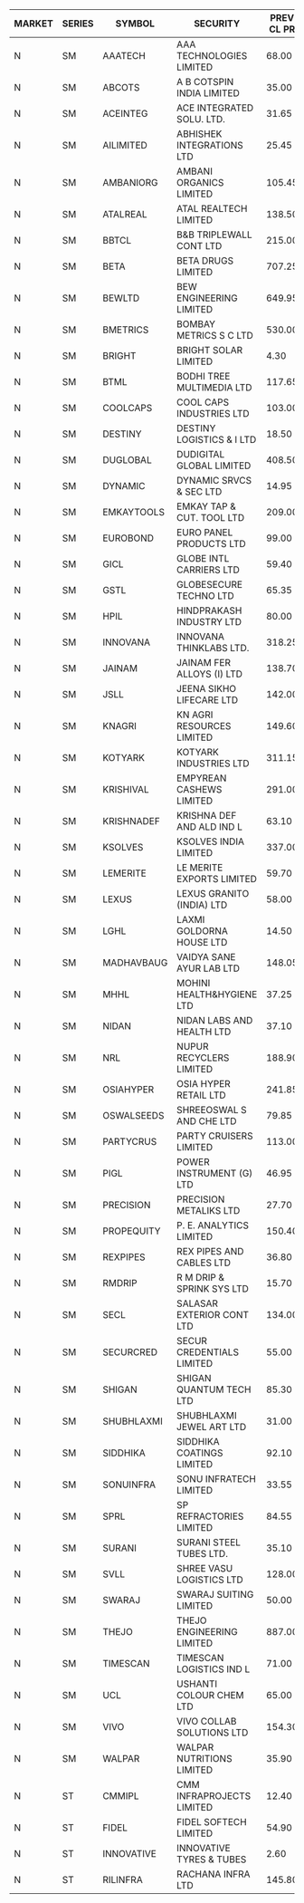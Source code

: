 


| MARKET | SERIES | SYMBOL | SECURITY | PREV CL PR | OPEN PRICE | HIGH PRICE | LOW PRICE | CLOSE PRICE | NET TRDVAL | NET TRDQTY | CORP IND | HI 52 WK | LO 52 WK |
| ----- | ----- | ----- | ----- | ----- | ----- | ----- | ----- | ----- | ----- | ----- | ----- | ----- | ----- |
| N | SM | AAATECH | AAA TECHNOLOGIES LIMITED | 68.00 | 67.00 | 67.00 | 67.00 | 67.00 | 603000.00 | 9000 |  | 78.00 | 44.00 |
| N | SM | ABCOTS | A B COTSPIN INDIA LIMITED | 35.00 | 36.50 | 36.50 | 36.50 | 36.50 | 146000.00 | 4000 |  | 61.35 | 34.15 |
| N | SM | ACEINTEG | ACE INTEGRATED SOLU. LTD. | 31.65 | 30.15 | 30.15 | 30.15 | 30.15 | 271350.00 | 9000 |  | 31.65 | 14.45 |
| N | SM | AILIMITED | ABHISHEK INTEGRATIONS LTD | 25.45 | 24.20 | 24.20 | 24.20 | 24.20 | 72600.00 | 3000 |  | 38.60 | 19.00 |
| N | SM | AMBANIORG | AMBANI ORGANICS LIMITED | 105.45 | 105.45 | 105.45 | 105.45 | 105.45 | 5483400.00 | 52000 |  | 111.00 | 53.85 |
| N | SM | ATALREAL | ATAL REALTECH LIMITED | 138.50 | 136.95 | 137.00 | 134.00 | 136.75 | 2843920.00 | 20800 |  | 188.40 | 39.00 |
| N | SM | BBTCL | B&B TRIPLEWALL CONT LTD | 215.00 | 211.00 | 211.00 | 210.05 | 210.05 | 421050.00 | 2000 |  | 307.00 | 73.00 |
| N | SM | BETA | BETA DRUGS LIMITED | 707.25 | 748.00 | 748.00 | 610.00 | 662.65 | 12598150.00 | 18800 |  | 1024.40 | 284.10 |
| N | SM | BEWLTD | BEW ENGINEERING LIMITED | 649.95 | 650.00 | 655.00 | 631.15 | 631.15 | 967587.50 | 1500 |  | 1187.20 | 228.15 |
| N | SM | BMETRICS | BOMBAY METRICS S C LTD | 530.00 | 504.20 | 504.20 | 503.50 | 503.75 | 6044340.00 | 12000 |  | 587.05 | 117.90 |
| N | SM | BRIGHT | BRIGHT SOLAR LIMITED | 4.30 | 4.30 | 4.30 | 3.90 | 4.10 | 391050.00 | 96000 |  | 10.55 | 3.90 |
| N | SM | BTML | BODHI TREE MULTIMEDIA LTD | 117.65 | 111.80 | 111.80 | 111.80 | 111.80 | 134160.00 | 1200 |  | 174.00 | 65.00 |
| N | SM | COOLCAPS | COOL CAPS INDUSTRIES LTD | 103.00 | 102.00 | 104.50 | 102.00 | 104.20 | 1240350.00 | 12000 |  | 113.70 | 41.50 |
| N | SM | DESTINY | DESTINY LOGISTICS & I LTD | 18.50 | 17.60 | 19.30 | 17.60 | 17.65 | 645000.00 | 36000 |  | 20.85 | 8.05 |
| N | SM | DUGLOBAL | DUDIGITAL GLOBAL LIMITED | 408.50 | 428.90 | 428.90 | 421.00 | 421.00 | 1703800.00 | 4000 |  | 489.00 | 95.00 |
| N | SM | DYNAMIC | DYNAMIC SRVCS & SEC LTD | 14.95 | 14.00 | 14.05 | 13.50 | 13.50 | 248200.00 | 18000 |  | 57.70 | 13.00 |
| N | SM | EMKAYTOOLS | EMKAY TAP & CUT. TOOL LTD | 209.00 | 219.45 | 219.45 | 202.50 | 203.00 | 1418460.00 | 6600 |  | 306.00 | 109.00 |
| N | SM | EUROBOND | EURO PANEL PRODUCTS LTD | 99.00 | 98.00 | 98.70 | 92.50 | 93.70 | 2865000.00 | 30000 |  | 147.65 | 72.05 |
| N | SM | GICL | GLOBE INTL CARRIERS LTD | 59.40 | 62.30 | 62.30 | 59.10 | 62.30 | 5933625.00 | 97500 |  | 62.30 | 17.15 |
| N | SM | GSTL | GLOBESECURE TECHNO LTD | 65.35 | 68.50 | 71.85 | 68.50 | 71.80 | 7948000.00 | 112000 |  | 71.85 | 55.00 |
| N | SM | HPIL | HINDPRAKASH INDUSTRY LTD | 80.00 | 76.10 | 76.10 | 76.00 | 76.00 | 912300.00 | 12000 |  | 93.90 | 45.40 |
| N | SM | INNOVANA | INNOVANA THINKLABS LTD. | 318.25 | 302.35 | 302.35 | 302.35 | 302.35 | 302350.00 | 1000 |  | 478.00 | 119.25 |
| N | SM | JAINAM | JAINAM FER ALLOYS (I) LTD | 138.70 | 132.05 | 132.05 | 131.80 | 131.80 | 1055400.00 | 8000 |  | 218.60 | 69.70 |
| N | SM | JSLL | JEENA SIKHO LIFECARE LTD | 142.00 | 133.50 | 140.00 | 133.50 | 140.00 | 1768000.00 | 13000 |  | 182.50 | 133.50 |
| N | SM | KNAGRI | KN AGRI RESOURCES LIMITED | 149.60 | 149.60 | 149.60 | 139.00 | 140.35 | 5256640.00 | 36800 |  | 261.00 | 139.00 |
| N | SM | KOTYARK | KOTYARK INDUSTRIES LTD | 311.15 | 287.50 | 290.00 | 280.05 | 287.30 | 4202560.00 | 14800 |  | 402.00 | 67.90 |
| N | SM | KRISHIVAL | EMPYREAN CASHEWS LIMITED | 291.00 | 291.00 | 294.00 | 290.00 | 294.00 | 5261850.00 | 18000 |  | 321.65 | 68.00 |
| N | SM | KRISHNADEF | KRISHNA DEF AND ALD IND L | 63.10 | 60.00 | 62.50 | 59.95 | 59.95 | 1987500.00 | 33000 |  | 118.35 | 59.95 |
| N | SM | KSOLVES | KSOLVES INDIA LIMITED | 337.00 | 337.00 | 340.00 | 320.10 | 325.00 | 4060700.00 | 12400 |  | 753.40 | 292.60 |
| N | SM | LEMERITE | LE MERITE EXPORTS LIMITED | 59.70 | 58.25 | 58.25 | 52.50 | 55.50 | 2203680.00 | 40000 |  | 77.20 | 52.50 |
| N | SM | LEXUS | LEXUS GRANITO (INDIA) LTD | 58.00 | 58.50 | 58.50 | 55.10 | 55.10 | 113600.00 | 2000 |  | 77.00 | 10.30 |
| N | SM | LGHL | LAXMI GOLDORNA HOUSE LTD | 14.50 | 14.95 | 14.95 | 14.95 | 14.95 | 598000.00 | 40000 |  | 16.35 | 14.20 |
| N | SM | MADHAVBAUG | VAIDYA SANE AYUR LAB LTD | 148.05 | 140.65 | 145.50 | 140.65 | 143.00 | 1136720.00 | 8000 | XO | 249.40 | 133.25 |
| N | SM | MHHL | MOHINI HEALTH&HYGIENE LTD | 37.25 | 36.65 | 36.65 | 35.00 | 35.00 | 324600.00 | 9000 |  | 47.40 | 19.15 |
| N | SM | NIDAN | NIDAN LABS AND HEALTH LTD | 37.10 | 38.00 | 39.00 | 34.10 | 34.45 | 688450.00 | 19000 |  | 70.70 | 32.20 |
| N | SM | NRL | NUPUR RECYCLERS LIMITED | 188.90 | 182.55 | 187.05 | 180.20 | 185.50 | 11912285.00 | 64900 |  | 316.05 | 124.20 |
| N | SM | OSIAHYPER | OSIA HYPER RETAIL LTD | 241.85 | 181.00 | 181.00 | 181.00 | 181.00 | 231680.00 | 1280 | XB | 397.00 | 157.00 |
| N | SM | OSWALSEEDS | SHREEOSWAL S AND CHE LTD | 79.85 | 75.90 | 75.90 | 75.90 | 75.90 | 303600.00 | 4000 |  | 103.00 | 30.60 |
| N | SM | PARTYCRUS | PARTY CRUISERS LIMITED | 113.00 | 107.50 | 107.50 | 107.50 | 107.50 | 215000.00 | 2000 |  | 125.50 | 16.50 |
| N | SM | PIGL | POWER INSTRUMENT (G) LTD | 46.95 | 44.65 | 44.65 | 44.65 | 44.65 | 267900.00 | 6000 |  | 88.60 | 37.75 |
| N | SM | PRECISION | PRECISION METALIKS LTD | 27.70 | 27.05 | 27.05 | 25.20 | 25.50 | 526000.00 | 20000 |  | 55.95 | 25.20 |
| N | SM | PROPEQUITY | P. E. ANALYTICS LIMITED | 150.40 | 145.00 | 145.00 | 141.00 | 141.00 | 684000.00 | 4800 |  | 204.10 | 141.00 |
| N | SM | REXPIPES | REX PIPES AND CABLES LTD | 36.80 | 36.80 | 38.15 | 35.05 | 38.00 | 1613000.00 | 44000 |  | 64.35 | 26.00 |
| N | SM | RMDRIP | R M DRIP & SPRINK SYS LTD | 15.70 | 15.15 | 15.15 | 15.15 | 15.15 | 30300.00 | 2000 |  | 25.25 | 12.75 |
| N | SM | SECL | SALASAR EXTERIOR CONT LTD | 134.00 | 127.30 | 127.30 | 127.30 | 127.30 | 381900.00 | 3000 |  | 143.00 | 19.50 |
| N | SM | SECURCRED | SECUR CREDENTIALS LIMITED | 55.00 | 55.00 | 55.00 | 54.50 | 54.50 | 137970.00 | 2520 |  | 145.00 | 17.50 |
| N | SM | SHIGAN | SHIGAN QUANTUM TECH LTD | 85.30 | 85.30 | 101.75 | 83.00 | 94.00 | 8796900.00 | 96000 |  | 140.00 | 81.15 |
| N | SM | SHUBHLAXMI | SHUBHLAXMI JEWEL ART LTD | 31.00 | 29.45 | 29.45 | 29.45 | 29.45 | 58900.00 | 2000 |  | 41.65 | 11.20 |
| N | SM | SIDDHIKA | SIDDHIKA COATINGS LIMITED | 92.10 | 87.50 | 87.50 | 87.50 | 87.50 | 175000.00 | 2000 |  | 102.30 | 55.60 |
| N | SM | SONUINFRA | SONU INFRATECH LIMITED | 33.55 | 35.00 | 35.75 | 32.75 | 34.90 | 3933000.00 | 114000 |  | 37.00 | 19.80 |
| N | SM | SPRL | SP REFRACTORIES LIMITED | 84.55 | 82.00 | 82.00 | 82.00 | 82.00 | 131200.00 | 1600 |  | 97.00 | 80.00 |
| N | SM | SURANI | SURANI STEEL TUBES LTD. | 35.10 | 36.45 | 36.45 | 36.45 | 36.45 | 72900.00 | 2000 |  | 49.55 | 19.00 |
| N | SM | SVLL | SHREE VASU LOGISTICS LTD | 128.00 | 128.00 | 130.00 | 127.00 | 130.00 | 2568000.00 | 20000 |  | 130.00 | 91.00 |
| N | SM | SWARAJ | SWARAJ SUITING LIMITED | 50.00 | 50.00 | 50.00 | 45.30 | 46.00 | 1124500.00 | 24000 |  | 86.00 | 45.30 |
| N | SM | THEJO | THEJO ENGINEERING LIMITED | 887.00 | 875.00 | 875.00 | 802.00 | 813.45 | 2103247.50 | 2550 |  | 3950.00 | 802.00 |
| N | SM | TIMESCAN | TIMESCAN LOGISTICS IND L | 71.00 | 72.00 | 76.00 | 72.00 | 74.00 | 739800.00 | 10000 |  | 161.15 | 68.00 |
| N | SM | UCL | USHANTI COLOUR CHEM LTD | 65.00 | 63.00 | 64.00 | 63.00 | 63.25 | 380500.00 | 6000 |  | 85.90 | 40.00 |
| N | SM | VIVO | VIVO COLLAB SOLUTIONS LTD | 154.30 | 146.60 | 146.60 | 146.60 | 146.60 | 469120.00 | 3200 |  | 369.80 | 145.00 |
| N | SM | WALPAR | WALPAR NUTRITIONS LIMITED | 35.90 | 34.15 | 34.15 | 34.15 | 34.15 | 68300.00 | 2000 |  | 51.50 | 25.50 |
| N | ST | CMMIPL | CMM INFRAPROJECTS LIMITED | 12.40 | 13.00 | 13.00 | 13.00 | 13.00 | 39000.00 | 3000 |  | 36.50 | 6.20 |
| N | ST | FIDEL | FIDEL SOFTECH LIMITED | 54.90 | 53.20 | 54.45 | 52.20 | 53.45 | 4904550.00 | 93000 |  | 64.40 | 52.20 |
| N | ST | INNOVATIVE | INNOVATIVE TYRES & TUBES | 2.60 | 2.60 | 2.60 | 2.50 | 2.60 | 113250.00 | 45000 |  | 39.00 | 2.50 |
| N | ST | RILINFRA | RACHANA INFRA LTD | 145.80 | 153.05 | 153.05 | 152.00 | 153.05 | 67187750.00 | 439000 |  | 153.05 | 138.00 |



